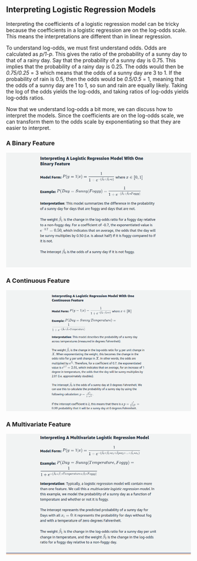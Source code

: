 ## Interpreting Logistic Regression Models

Interpreting the coefficients of a logistic regression model can be tricky because the coefficients in a logistic regression are on the log-odds scale. This means the interpretations are different than in linear regression.



To understand log-odds, we must first understand odds. Odds are calculated as _p/1-p_. This gives the ratio of the probability of a sunny day to that of a rainy day. Say that the probability of a sunny day is 0.75. This implies that the probability of a rainy day is 0.25. The odds would then be 
_0.75/0.25_ = 3 which means that the odds of a sunny day are 3 to 1. If the probability of rain is 0.5, then the odds would be 
_0.5/0.5_ = 1, meaning that the odds of a sunny day are 1 to 1, so sun and rain are equally likely. Taking the log of the odds yields the log-odds, and taking ratios of log-odds yields log-odds ratios.


Now that we understand log-odds a bit more, we can discuss how to interpret the models. Since the coefficients are on the log-odds scale, we can transform them to the odds scale by exponentiating so that they are easier to interpret.

### A Binary Feature

![Alt text](assets/bf.png)

### A Continuous Feature

![Alt text](assets/cf.png)

### A Multivariate Feature

![Alt text](assets/mf.png)